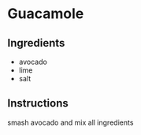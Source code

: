 # Guacamole
## Ingredients
* avocado
* lime
* salt
## Instructions
smash avocado and mix all ingredients
